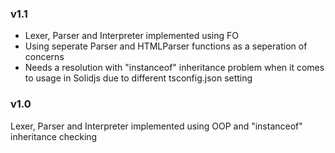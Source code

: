 ### v1.1

 - Lexer, Parser and Interpreter implemented using FO
 - Using seperate Parser and HTMLParser functions as a seperation of concerns
 - Needs a resolution with "instanceof" inheritance problem when it comes to usage in Solidjs due to different tsconfig.json setting

### v1.0

Lexer, Parser and Interpreter implemented using OOP and "instanceof" inheritance checking